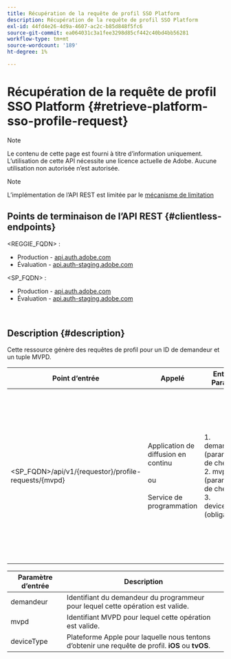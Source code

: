 ```yaml
---
title: Récupération de la requête de profil SSO Platform
description: Récupération de la requête de profil SSO Platform
exl-id: 44fd4e26-4d9a-4607-ac2c-b85d848f5fc6
source-git-commit: ea064031c3a1fee3298d85cf442c40bd4bb56281
workflow-type: tm+mt
source-wordcount: '189'
ht-degree: 1%

---
```


# Récupération de la requête de profil SSO Platform {#retrieve-platform-sso-profile-request}

>[!NOTE]
>
>Le contenu de cette page est fourni à titre d’information uniquement. L’utilisation de cette API nécessite une licence actuelle de Adobe. Aucune utilisation non autorisée n’est autorisée.

>[!NOTE]
>
> L’implémentation de l’API REST est limitée par le [mécanisme de limitation](/help/authentication/throttling-mechanism.md)

## Points de terminaison de l’API REST {#clientless-endpoints}

&lt;REGGIE_FQDN> :

* Production - [api.auth.adobe.com](http://api.auth.adobe.com/)
* Évaluation - [api.auth-staging.adobe.com](http://api.auth-staging.adobe.com/)

&lt;SP_FQDN> :

* Production - [api.auth.adobe.com](http://api.auth.adobe.com/)
* Évaluation - [api.auth-staging.adobe.com](http://api.auth-staging.adobe.com/)

</br>

## Description {#description}

Cette ressource génère des requêtes de profil pour un ID de demandeur et un tuple MVPD.


| Point d’entrée | Appelé </br> | Entrée   </br> Params | Méthode HTTP </br> | Réponse | Réponse HTTP </br> |
| --- | --- | --- | --- | --- | --- |
| &lt;SP_FQDN>/api/v1/{requestor}/profile-requests/{mvpd} | Application de diffusion en continu</br></br>ou</br></br>Service de programmation | 1. demandeur (paramètre de chemin)</br>2. mvpd (paramètre de chemin)</br>3. deviceType (obligatoire) | GET | La réponse Content-Type est application/octet-stream, car la charge utile réelle est opaque pour l’application cliente.</br></br>La réponse doit être transmise par l’application au moteur d’authentification unique de Platform</br></br>pour obtenir une authentification unique de profil. | 200 - Succès   </br>400 - Mauvaise requête |


| Paramètre d’entrée | Description |
| --------------- | -------------------------------------------------------------------------------------------------------- |
| demandeur | Identifiant du demandeur du programmeur pour lequel cette opération est valide. |
| mvpd | Identifiant MVPD pour lequel cette opération est valide. |
| deviceType | Plateforme Apple pour laquelle nous tentons d’obtenir une requête de profil.  **iOS** ou **tvOS**. |
